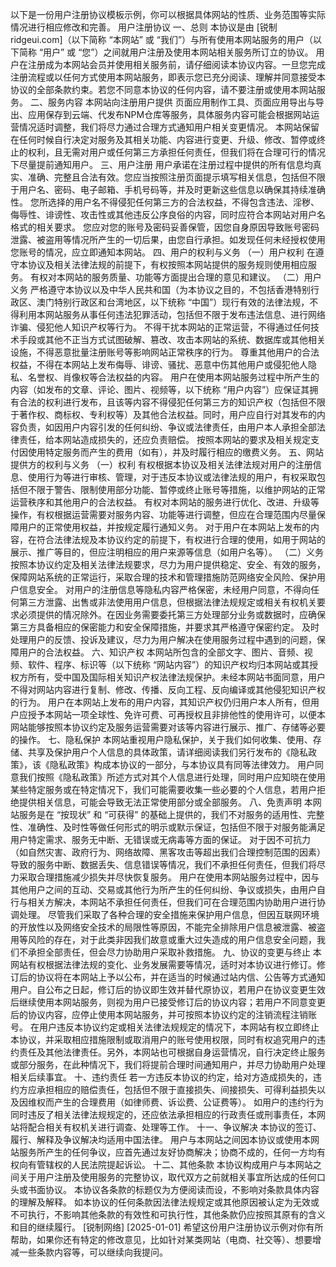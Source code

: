 以下是一份用户注册协议模板示例，你可以根据具体网站的性质、业务范围等实际情况进行相应修改和完善。
用户注册协议
一、总则
本协议是由 [锐制 ridgeui.com]（以下简称 “本网站” 或 “我们”）与所有使用本网站服务的用户（以下简称 “用户” 或 “您”）之间就用户注册及使用本网站相关服务所订立的协议。
用户在注册成为本网站会员并使用相关服务前，请仔细阅读本协议内容。一旦您完成注册流程或以任何方式使用本网站服务，即表示您已充分阅读、理解并同意接受本协议的全部条款约束。若您不同意本协议的任何内容，请不要注册或使用本网站服务。
二、服务内容
本网站向注册用户提供 页面应用制作工具、页面应用导出与导出、应用保存到云端、代发布NPM仓库等服务，具体服务内容可能会根据网站运营情况适时调整，我们将尽力通过合理方式通知用户相关变更情况。
本网站保留在任何时候自行决定对服务及其相关功能、内容进行变更、升级、修改、暂停或终止的权利，且无需对用户或任何第三方承担任何责任，但我们将在合理可行的情况下尽量提前通知用户。
三、用户注册
用户承诺在注册过程中提供的所有信息均真实、准确、完整且合法有效。您应当按照注册页面提示填写相关信息，包括但不限于用户名、密码、电子邮箱、手机号码等，并及时更新这些信息以确保其持续准确性。
您所选择的用户名不得侵犯任何第三方的合法权益，不得包含违法、淫秽、侮辱性、诽谤性、攻击性或其他违反公序良俗的内容，同时应符合本网站对用户名格式的相关要求。
您应对您的账号及密码妥善保管，因您自身原因导致账号密码泄露、被盗用等情况所产生的一切后果，由您自行承担。如发现任何未经授权使用您账号的情况，应立即通知本网站。
四、用户的权利与义务
（一）用户权利
在遵守本协议及相关法律法规的前提下，有权按照本网站提供的服务规则使用相应服务。
有权对本网站的服务质量、功能等方面提出合理的意见和建议。
（二）用户义务
严格遵守本协议以及中华人民共和国（为本协议之目的，不包括香港特别行政区、澳门特别行政区和台湾地区，以下统称 “中国”）现行有效的法律法规，不得利用本网站服务从事任何违法犯罪活动，包括但不限于发布违法信息、进行网络诈骗、侵犯他人知识产权等行为。
不得干扰本网站的正常运营，不得通过任何技术手段或其他不正当方式试图破解、篡改、攻击本网站的系统、数据库或其他相关设施，不得恶意批量注册账号等影响网站正常秩序的行为。
尊重其他用户的合法权益，不得在本网站上发布侮辱、诽谤、骚扰、恶意中伤其他用户或侵犯他人隐私、名誉权、肖像权等合法权益的内容。
用户在使用本网站服务过程中所产生的内容（如发布的文章、评论、图片、视频等，以下统称 “用户内容”）应保证其拥有合法的权利进行发布，且该等内容不得侵犯任何第三方的知识产权（包括但不限于著作权、商标权、专利权等）及其他合法权益。同时，用户应自行对其发布的内容负责，如因用户内容引发的任何纠纷、争议或法律责任，由用户本人承担全部法律责任，给本网站造成损失的，还应负责赔偿。
按照本网站的要求及相关规定支付因使用特定服务而产生的费用（如有），并及时履行相应的缴费义务。
五、网站提供方的权利与义务
（一）权利
有权根据本协议及相关法律法规对用户的注册信息、使用行为等进行审核、管理，对于违反本协议或法律法规的用户，有权采取包括但不限于警告、限制使用部分功能、暂停或终止账号等措施，以维护网站的正常运营秩序和其他用户的合法权益。
有权对本网站的服务进行优化、改进、升级等操作，有权根据运营需要对服务内容、功能等进行调整，但应在合理范围内尽量保障用户的正常使用权益，并按规定履行通知义务。
对于用户在本网站上发布的内容，在符合法律法规及本协议约定的前提下，有权进行合理的使用，如用于网站的展示、推广等目的，但应注明相应的用户来源等信息（如用户名等）。
（二）义务
按照本协议约定及相关法律法规要求，尽力为用户提供稳定、安全、有效的服务，保障网站系统的正常运行，采取合理的技术和管理措施防范网络安全风险、保护用户信息安全。
对用户的注册信息等隐私内容严格保密，未经用户同意，不得向任何第三方泄露、出售或非法使用用户信息，但根据法律法规规定或相关有权机关要求必须提供的情况除外。在因业务需要委托第三方处理部分业务或数据时，应确保第三方具备相应的保密能力和安全保障措施，并要求其严格遵守保密约定。
及时处理用户的反馈、投诉及建议，尽力为用户解决在使用服务过程中遇到的问题，保障用户的合法权益。
六、知识产权
本网站所包含的全部文字、图片、音频、视频、软件、程序、标识等（以下统称 “网站内容”）的知识产权均归本网站或其授权方所有，受中国及国际相关知识产权法律法规保护。未经本网站书面同意，用户不得对网站内容进行复制、修改、传播、反向工程、反向编译或其他侵犯知识产权的行为。
用户在本网站上发布的用户内容，其知识产权仍归用户本人所有，但用户应授予本网站一项全球性、免许可费、可再授权且非排他性的使用许可，以便本网站能够按照本协议约定及服务运营需要对该等内容进行展示、推广、存储等必要的操作。
七、隐私保护
本网站重视用户隐私保护，关于我们如何收集、使用、存储、共享及保护用户个人信息的具体政策，请详细阅读我们另行发布的《隐私政策》，该《隐私政策》构成本协议的一部分，与本协议具有同等法律效力。
用户同意我们按照《隐私政策》所述方式对其个人信息进行处理，同时用户应知晓在使用某些特定服务或在特定情况下，我们可能需要收集一些必要的个人信息，若用户拒绝提供相关信息，可能会导致无法正常使用部分或全部服务。
八、免责声明
本网站服务是在 “按现状” 和 “可获得” 的基础上提供的，我们不对服务的适用性、完整性、准确性、及时性等做任何形式的明示或默示保证，包括但不限于对服务能满足用户特定需求、服务无中断、无错误或无病毒等方面的保证。
对于因不可抗力（如自然灾害、政府行为、网络故障、黑客攻击等超出我们合理控制范围的因素）导致的服务中断、数据丢失、信息错误等情况，我们不承担任何责任，但我们将尽力采取合理措施减少损失并尽快恢复服务。
用户在使用本网站服务过程中，因与其他用户之间的互动、交易或其他行为所产生的任何纠纷、争议或损失，由用户自行与相关方解决，本网站不承担任何责任，但我们可在合理范围内协助用户进行协调处理。
尽管我们采取了各种合理的安全措施来保护用户信息，但因互联网环境的开放性以及网络安全技术的局限性等原因，不能完全排除用户信息被泄露、被盗用等风险的存在，对于此类非因我们故意或重大过失造成的用户信息安全问题，我们不承担全部责任，但会尽力协助用户采取补救措施。
九、协议的变更与终止
本网站有权根据法律法规的变化、业务发展需要等情况，适时对本协议进行修订。修订后的协议将在本网站上予以公布，并在适当的时候通过站内信、公告等方式通知用户。自公布之日起，修订后的协议即生效并替代原协议，若用户在协议变更生效后继续使用本网站服务，则视为用户已接受修订后的协议内容；若用户不同意变更后的协议内容，应停止使用本网站服务，并可按照本协议约定的注销流程注销账号。
在用户违反本协议约定或相关法律法规规定的情况下，本网站有权立即终止本协议，并采取相应措施限制或取消用户的账号使用权限，同时有权追究用户的违约责任及其他法律责任。另外，本网站也可根据自身运营情况，自行决定终止服务或部分服务，在此种情况下，我们将提前合理时间通知用户，并尽力协助用户处理相关后续事宜。
十、违约责任
若一方违反本协议的约定，给对方造成损失的，违约方应承担相应的赔偿责任，包括但不限于直接损失、间接损失、可得利益损失以及因维权而产生的合理费用（如律师费、诉讼费、公证费等）。
如用户的违约行为同时违反了相关法律法规规定的，还应依法承担相应的行政责任或刑事责任，本网站将配合相关有权机关进行调查、处理等工作。
十一、争议解决
本协议的签订、履行、解释及争议解决均适用中国法律。
用户与本网站之间因本协议或使用本网站服务所产生的任何争议，应首先通过友好协商解决；协商不成的，任何一方均有权向有管辖权的人民法院提起诉讼。
十二、其他条款
本协议构成用户与本网站之间关于用户注册及使用服务的完整协议，取代双方之前就相关事宜所达成的任何口头或书面协议。
本协议各条款的标题仅为方便阅读而设，不影响对条款具体内容的理解及解释。
如本协议的任何条款因法律法规规定或其他原因被认定为无效或不可执行，不影响其他条款的有效性和可执行性，其他条款仍应按照其原有的含义和目的继续履行。
[锐制网络]
[2025-01-01]
希望这份用户注册协议示例对你有所帮助，如果你还有特定的修改意见，比如针对某类网站（电商、社交等）、想要增减一些条款内容等，可以继续向我提问。
